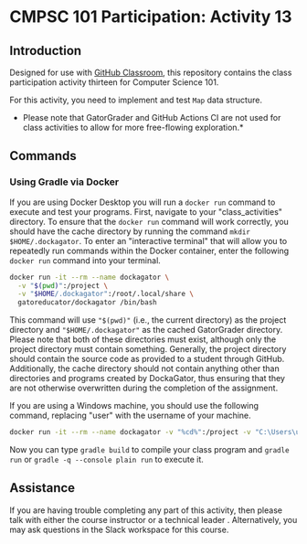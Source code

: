 # CMPSC 101 Participation: Activity 13

## Introduction

Designed for use with [GitHub Classroom](https://classroom.github.com/), this repository contains the class participation activity thirteen for Computer Science 101.

For this activity, you need to implement and test `Map` data structure.

- Please note that GatorGrader and GitHub Actions CI are not used for class activities to allow for more free-flowing exploration.*

## Commands

### Using Gradle via Docker

If you are using Docker Desktop you will run a `docker run` command to execute and test your programs. First, navigate to your "class_activities" directory. To ensure that the `docker run` command will work correctly, you should have the cache directory by running the command `mkdir $HOME/.dockagator`. To enter an "interactive terminal" that will allow you to repeatedly run commands within the Docker container, enter the following `docker run` command into your terminal.

```bash
docker run -it --rm --name dockagator \
  -v "$(pwd)":/project \
  -v "$HOME/.dockagator":/root/.local/share \
  gatoreducator/dockagator /bin/bash
```

This command will use `"$(pwd)"` (i.e., the current directory) as the project directory and `"$HOME/.dockagator"` as the cached GatorGrader directory. Please note that both of these directories must exist, although only the project directory must contain something. Generally, the project directory should contain the source code as provided to a student through GitHub. Additionally, the cache directory should not contain anything other than directories and programs created by DockaGator, thus ensuring that they are not otherwise overwritten during the completion of the assignment.

If you are using a Windows machine, you should use the following command, replacing "user" with the username of your machine.

```bash
docker run -it --rm --name dockagator -v "%cd%":/project -v "C:\Users\user/.dockagator":/root/.local/share gatoreducator/dockagator /bin/bash
```

Now you can type `gradle build` to compile your class program and `gradle run` or `gradle -q --console plain run` to execute it.

## Assistance

If you are having trouble completing any part of this activity, then please talk with either the course instructor or a technical leader . Alternatively, you may ask questions in the Slack workspace for this course.
